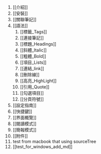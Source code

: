 1. [[介紹]]
2. [[安裝]]
3. [[關聯筆記]]
4. [[語法]]
	1. [[標籤_Tags]]
	2. [[連接筆記]]
	3. [[標題_Headings]]
	4. [[斜體_Italic]]
	5. [[粗體_Bold]]
	6. [[項目_Lists]]
	7. [[連結_link]]
	8. [[刪除線]]
	9. [[高亮_HighLight]]
	10. [[引用_Quote]]
	11. [[勾選項目]]
	12. [[分頁符號]]
5. [[設定指南]]
6. [[快捷鍵]]
7. [[界面概覽]]
8. [[閱讀模式]]
9. [[簡報模式]]
10. [[附件]]
11. test from macbook that using sourceTree
12. [[test_for_windows_add_md]]